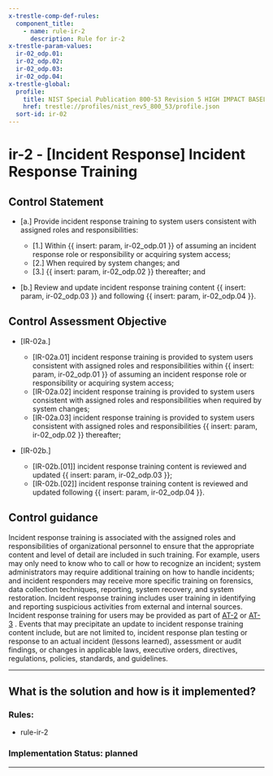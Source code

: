 ```yaml
---
x-trestle-comp-def-rules:
  component_title:
    - name: rule-ir-2
      description: Rule for ir-2
x-trestle-param-values:
  ir-02_odp.01:
  ir-02_odp.02:
  ir-02_odp.03:
  ir-02_odp.04:
x-trestle-global:
  profile:
    title: NIST Special Publication 800-53 Revision 5 HIGH IMPACT BASELINE
    href: trestle://profiles/nist_rev5_800_53/profile.json
  sort-id: ir-02
---
```


# ir-2 - \[Incident Response\] Incident Response Training

## Control Statement

- \[a.\] Provide incident response training to system users consistent with assigned roles and responsibilities:

  - \[1.\] Within {{ insert: param, ir-02_odp.01 }} of assuming an incident response role or responsibility or acquiring system access;
  - \[2.\] When required by system changes; and
  - \[3.\] {{ insert: param, ir-02_odp.02 }} thereafter; and

- \[b.\] Review and update incident response training content {{ insert: param, ir-02_odp.03 }} and following {{ insert: param, ir-02_odp.04 }}.

## Control Assessment Objective

- \[IR-02a.\]

  - \[IR-02a.01\] incident response training is provided to system users consistent with assigned roles and responsibilities within {{ insert: param, ir-02_odp.01 }} of assuming an incident response role or responsibility or acquiring system access;
  - \[IR-02a.02\] incident response training is provided to system users consistent with assigned roles and responsibilities when required by system changes;
  - \[IR-02a.03\] incident response training is provided to system users consistent with assigned roles and responsibilities {{ insert: param, ir-02_odp.02 }} thereafter;

- \[IR-02b.\]

  - \[IR-02b.[01]\] incident response training content is reviewed and updated {{ insert: param, ir-02_odp.03 }};
  - \[IR-02b.[02]\] incident response training content is reviewed and updated following {{ insert: param, ir-02_odp.04 }}.

## Control guidance

Incident response training is associated with the assigned roles and responsibilities of organizational personnel to ensure that the appropriate content and level of detail are included in such training. For example, users may only need to know who to call or how to recognize an incident; system administrators may require additional training on how to handle incidents; and incident responders may receive more specific training on forensics, data collection techniques, reporting, system recovery, and system restoration. Incident response training includes user training in identifying and reporting suspicious activities from external and internal sources. Incident response training for users may be provided as part of [AT-2](#at-2) or [AT-3](#at-3) . Events that may precipitate an update to incident response training content include, but are not limited to, incident response plan testing or response to an actual incident (lessons learned), assessment or audit findings, or changes in applicable laws, executive orders, directives, regulations, policies, standards, and guidelines.

______________________________________________________________________

## What is the solution and how is it implemented?

<!-- For implementation status enter one of: implemented, partial, planned, alternative, not-applicable -->

<!-- Note that the list of rules under ### Rules: is read-only and changes will not be captured after assembly to JSON -->

<!-- Add control implementation description here for control: ir-2 -->

### Rules:

  - rule-ir-2

### Implementation Status: planned

______________________________________________________________________
